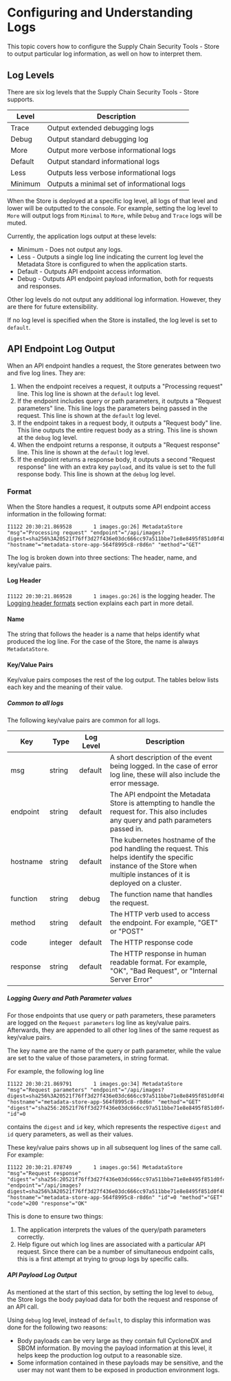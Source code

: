 # Configuring and Understanding Logs

This topic covers how to configure the Supply Chain Security Tools - Store to output particular log information, as well on how to interpret them.

## Log Levels

There are six log levels that the Supply Chain Security Tools - Store supports. 

| Level   |            Description                      |
| ------- | ------------------------------------------- |
| Trace   | Output extended debugging logs              |
| Debug   | Output standard debugging log               |
| More    | Output more verbose informational logs      |
| Default | Output standard informational logs          |
| Less    | Outputs less verbose informational logs     |
| Minimum | Outputs a minimal set of informational logs |

When the Store is deployed at a specific log level, all logs of that level and lower will be outputted to the console. For example, setting the log level to `More` will output logs from `Minimal` to `More`, while `Debug` and `Trace` logs will be muted.

Currently, the application logs output at these levels:

* Minimum - Does not output any logs.
* Less - Outputs a single log line indicating the current log level the Metadata Store is configured to when the application starts.
* Default - Outputs API endpoint access information.
* Debug - Outputs API endpoint payload information, both for requests and responses.

Other log levels do not output any additional log information. However, they are there for future extensibility.

If no log level is specified when the Store is installed, the log level is set to `default`.

## API Endpoint Log Output

When an API endpoint handles a request, the Store generates between two and five log lines. They are:

1. When the endpoint receives a request, it outputs a "Processing request" line. This log line is shown at the `default` log level.
1. If the endpoint includes query or path parameters, it outputs a "Request parameters" line. This line logs the parameters being passed in the request. This line is shown at the `default` log level.
1. If the endpoint takes in a request body, it outputs a "Request body" line. This line outputs the entire request body as a string. This line is shown at the `debug` log level.
1. When the endpoint returns a response, it outputs a "Request response" line. This line is shown at the `default` log level.
1. If the endpoint returns a response body, it outputs a second "Request response" line with an extra key `payload`, and its value is set to the full response body. This line is shown at the `debug` log level.

### Format
When the Store handles a request, it outputs some API endpoint access information in the following format:
```text
I1122 20:30:21.869528       1 images.go:26] MetadataStore "msg"="Processing request" "endpoint"="/api/images?digest=sha256%3A20521f76ff3d27f436e03dc666cc97a511bbe71e8e8495f851d0f4bf57b0bab6" "hostname"="metadata-store-app-564f8995c8-r8d6n" "method"="GET"
```

The log is broken down into three sections: The header, name, and key/value pairs.

#### Log Header
`I1122 20:30:21.869528       1 images.go:26]` is the logging header. The [Logging header formats](https://github.com/kubernetes/community/blob/master/contributors/devel/sig-instrumentation/logging.md#logging-header-formats) section explains each part in more detail.

#### Name
The string that follows the header is a name that helps identify what produced the log line. For the case of the Store, the name is always `MetadataStore`.

#### Key/Value Pairs
Key/value pairs composes the rest of the log output. The tables below lists each key and the meaning of their value.

##### Common to all logs
The following key/value pairs are common for all logs.

| Key | Type | Log Level | Description |
| --- | ---- | ----------| ------------|
| msg | string | default | A short description of the event being logged. In the case of error log line, these will also include the error message. |
| endpoint | string | default | The API endpoint the Metadata Store is attempting to handle the request for. This also includes any query and path parameters passed in. |
| hostname | string | default | The kubernetes hostname of the pod handling the request. This helps identify the specific instance of the Store when multiple instances of it is deployed on a cluster. |
| function | string | debug | The function name that handles the request. |
| method | string | default |The HTTP verb used to access the endpoint. For example, "GET" or "POST" |
| code | integer | default | The HTTP response code |
| response | string | default | The HTTP response in human readable format. For example, "OK", "Bad Request", or "Internal Server Error" |

##### Logging Query and Path Parameter values

For those endpoints that use query or path parameters, these parameters are logged on the `Request parameters` log line as key/value pairs. Afterwards, they are appended to all other log lines of the same request as key/value pairs.

The key name are the name of the query or path parameter, while the value are set to the value of those parameters, in string format.

For example, the following log line
```text
I1122 20:30:21.869791       1 images.go:34] MetadataStore "msg"="Request parameters" "endpoint"="/api/images?digest=sha256%3A20521f76ff3d27f436e03dc666cc97a511bbe71e8e8495f851d0f4bf57b0bab6" "hostname"="metadata-store-app-564f8995c8-r8d6n" "method"="GET" "digest"="sha256:20521f76ff3d27f436e03dc666cc97a511bbe71e8e8495f851d0f4bf57b0bab6" "id"=0
```
contains the `digest` and `id` key, which represents the respective `digest` and `id` query parameters, as well as their values. 

These key/value pairs shows up in all subsequent log lines of the same call. For example:
```text
I1122 20:30:21.878749       1 images.go:56] MetadataStore "msg"="Request response" "digest"="sha256:20521f76ff3d27f436e03dc666cc97a511bbe71e8e8495f851d0f4bf57b0bab6" "endpoint"="/api/images?digest=sha256%3A20521f76ff3d27f436e03dc666cc97a511bbe71e8e8495f851d0f4bf57b0bab6" "hostname"="metadata-store-app-564f8995c8-r8d6n" "id"=0 "method"="GET" "code"=200 "response"="OK"
```

This is done to ensure two things:

1. The application interprets the values of the query/path parameters correctly.
2. Help figure out which log lines are associated with a particular API request. Since there can be a number of simultaneous endpoint calls, this is a first attempt at trying to group logs by specific calls.

##### API Payload Log Output
As mentioned at the start of this section, by setting the log level to `debug`, the Store logs the body payload data for both the request and response of an API call.

Using `debug` log level, instead of `default`, to display this information was done for the following two reasons:

* Body payloads can be very large as they contain full CycloneDX and SBOM information. By moving the payload information at this level, it helps keep the production log output to a reasonable size.
* Some information contained in these payloads may be sensitive, and the user may not want them to be exposed in production environment logs.
